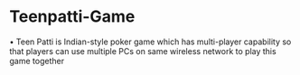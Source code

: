 # Teenpatti-Game

•	Teen Patti is Indian-style poker game which has multi-player capability so that players can use multiple PCs on same wireless network to play this game together
